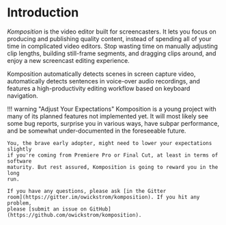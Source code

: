 # Introduction

_Komposition_ is the video editor built for screencasters. It lets you focus
on producing and publishing quality content, instead of spending all of your
time in complicated video editors. Stop wasting time on manually adjusting
clip lengths, building still-frame segments, and dragging clips around, and
enjoy a new screencast editing experience.

Komposition automatically detects scenes in screen capture video,
automatically detects sentences in voice-over audio recordings, and features
a high-productivity editing workflow based on keyboard navigation.

!!! warning "Adjust Your Expectations"
    Komposition is a young project with many of its planned features not
    implemented yet. It will most likely see some bug reports, surprise you
    in various ways, have subpar performance, and be somewhat under-documented
    in the foreseeable future.
    
    You, the brave early adopter, might need to lower your expectations slightly
    if you're coming from Premiere Pro or Final Cut, at least in terms of software
    maturity. But rest assured, Komposition is going to reward you in the long
    run.
    
    If you have any questions, please ask [in the Gitter
    room](https://gitter.im/owickstrom/komposition). If you hit any problem,
    please [submit an issue on GitHub](https://github.com/owickstrom/komposition).
